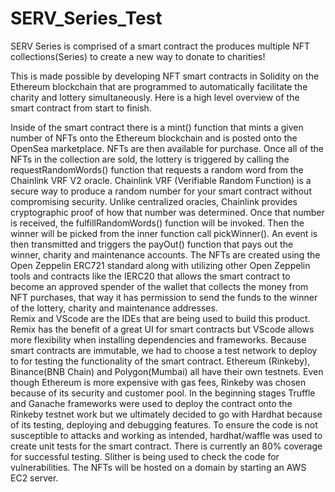 # SERV_Series_Test
SERV Series is comprised of a smart contract the produces multiple NFT collections(Series) to create a new way to donate to charities!

This is made possible by developing NFT smart contracts in Solidity on the Ethereum blockchain that are programmed to automatically facilitate the charity and lottery simultaneously. Here is a high level overview of the smart contract from start to finish.


Inside of the smart contract there is a mint() function that mints a given number of NFTs onto the Ethereum blockchain and is posted onto the OpenSea marketplace. NFTs are then available for purchase.
Once all of the NFTs in the collection are sold, the lottery is triggered by calling the requestRandomWords() function that requests a random word from the Chainlink VRF V2 oracle. Chainlink VRF (Verifiable Random Function) is a secure way to produce a random number for your smart contract without compromising security. Unlike centralized oracles, Chainlink provides cryptographic proof of how that number was determined. 
Once that number is received, the fulfillRandomWords() function will be invoked. Then the winner will be picked from the inner function call pickWinner().
 An event is then transmitted and triggers the payOut() function that pays out the winner, charity and maintenance accounts. 
The NFTs are created using the Open Zeppelin ERC721 standard along with utilizing other Open Zeppelin tools and contracts like the IERC20 that allows the smart contract to become an approved spender of the wallet that collects the money from NFT purchases, that way it has permission to send the funds to the winner of the lottery, charity and maintenance addresses.   
Remix and VScode are the IDEs that are being used to build this product. Remix has the benefit of a great UI for smart contracts but VScode allows more flexibility when installing dependencies and frameworks. 
Because smart contracts are immutable, we had to choose a test network to deploy to for testing the functionality of the smart contract. Ethereum (Rinkeby), Binance(BNB Chain) and Polygon(Mumbai) all have their own testnets. Even though Ethereum is more expensive with gas fees, Rinkeby was chosen because of its security and customer pool. 
In the beginning stages Truffle and Ganache frameworks were used to deploy the contract onto the Rinkeby testnet work but we ultimately decided to go with Hardhat because of its testing, deploying and debugging features. 
To ensure the code is not susceptible to attacks and working as intended, hardhat/waffle was used to create unit tests for the smart contract. There is currently an 80% coverage for successful testing. Slither is being used to check the code for vulnerabilities. 
The NFTs will be hosted on a domain by starting an AWS EC2 server. 

